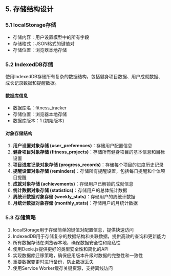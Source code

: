 ## 5. 存储结构设计

### 5.1 localStorage存储
- 存储内容：用户设置模型中的所有字段
- 存储格式：JSON格式的键值对
- 存储位置：浏览器本地存储

### 5.2 IndexedDB存储
使用IndexedDB存储所有复杂的数据结构，包括健身项目数据、用户成就数据、成长记录数据和提醒数据。

#### 数据库信息
- 数据库名：fitness_tracker
- 存储位置：浏览器本地存储
- 数据库版本：1 (初始版本)

#### 对象存储结构
1. **用户设置对象存储 (user_preferences)**：存储用户配置信息
2. **健身项目对象存储 (fitness_projects)**：存储所有健身项目的基本信息和目标设置
3. **项目进度记录对象存储 (progress_records)**：存储每个项目的进度历史记录
4. **提醒设置对象存储 (reminders)**：存储所有提醒设置，包括每日提醒和个体项目提醒
5. **成就对象存储 (achievements)**：存储用户已解锁的成就信息
6. **统计数据对象存储 (statistics)**：存储用户的总体统计数据
7. **周统计数据对象存储 (weekly_stats)**：存储用户的周统计数据
8. **月统计数据对象存储 (monthly_stats)**：存储用户的月统计数据

### 5.3 存储策略
1. localStorage用于存储简单的键值对配置信息，提供快速访问
2. IndexedDB用于存储复杂的数据结构和关联数据，提供高效的查询和更新能力
3. 所有数据存储在浏览器本地，确保数据安全性和隐私性
4. 使用Dexie.js提供更好的类型安全性和简化的API
5. 实现数据库迁移策略，确保应用版本升级时数据的完整性和一致性
6. 重要数据变更时进行备份，防止数据丢失
7. 使用Service Worker缓存关键资源，支持离线访问